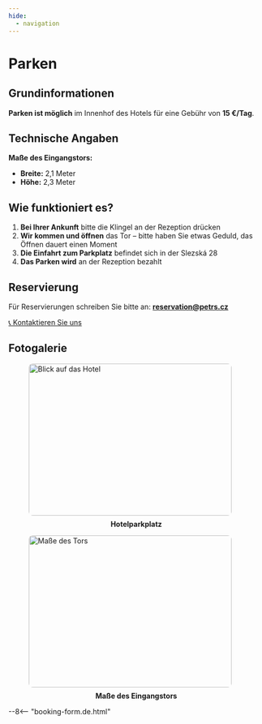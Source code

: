 ```yaml
---
hide:
  - navigation
---
```


# **Parken**

## **Grundinformationen**

**Parken ist möglich** im Innenhof des Hotels für eine Gebühr von **15 €/Tag**.

## **Technische Angaben**

**Maße des Eingangstors:**
- **Breite:** 2,1 Meter  
- **Höhe:** 2,3 Meter

## **Wie funktioniert es?**

1. **Bei Ihrer Ankunft** bitte die Klingel an der Rezeption drücken  
2. **Wir kommen und öffnen** das Tor – bitte haben Sie etwas Geduld, das Öffnen dauert einen Moment  
3. **Die Einfahrt zum Parkplatz** befindet sich in der Slezská 28  
4. **Das Parken wird** an der Rezeption bezahlt

## **Reservierung**

Für Reservierungen schreiben Sie bitte an: **reservation@petrs.cz**

[📞 Kontaktieren Sie uns](05.contact.md)

## **Fotogalerie**

<div class="gallery">
<figure>
  <img src="hotelclaris/hotelclaris/assets/fotky-hotelu/parkovani.jpg" alt="Blick auf das Hotel" style="width: 400px; height: 300px; object-fit: cover; border-radius: 8px;">
  <figcaption style="text-align: center; margin-top: 8px; font-weight: bold;">Hotelparkplatz</figcaption>
</figure>

<figure>
  <img src="hotelclaris/hotelclaris/assets/fotky-hotelu/rozmery-parkovaci-brany.jpg" alt="Maße des Tors" style="width: 400px; height: 300px; object-fit: cover; border-radius: 8px; object-position: bottom;">
  <figcaption style="text-align: center; margin-top: 8px; font-weight: bold;">Maße des Eingangstors</figcaption>
</figure>
</div>

--8<-- "booking-form.de.html"
